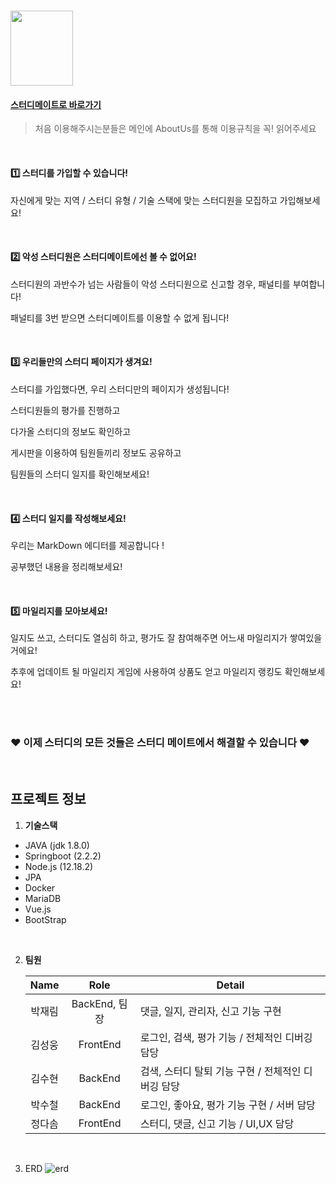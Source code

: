 # <img src="https://user-images.githubusercontent.com/29462979/90838974-52f87880-e391-11ea-8f33-d7565a2def1c.png" width="100" height="120">  
#### [ 스터디메이트로 바로가기]()
> 처음 이용해주시는분들은 메인에 AboutUs를 통해 이용규칙을 꼭! 읽어주세요


<br>

#### :one:  스터디를 가입할 수 있습니다!

자신에게 맞는 지역 / 스터디 유형 / 기술 스택에 맞는 스터디원을 모집하고 가입해보세요!


<br>

#### :two: 악성 스터디원은 스터디메이트에선 볼 수 없어요!

스터디원의 과반수가 넘는 사람들이 악성 스터디원으로 신고할 경우, 패널티를 부여합니다!

패널티를 3번 받으면 스터디메이트를 이용할 수 없게 됩니다!

<br>

#### :three: 우리들만의 스터디 페이지가 생겨요!

스터디를 가입했다면, 우리 스터디만의 페이지가 생성됩니다! 

스터디원들의 평가를 진행하고 

다가올 스터디의 정보도 확인하고

게시판을 이용하여 팀원들끼리 정보도 공유하고

팀원들의 스터디 일지를 확인해보세요!

<br>

#### :four: 스터디 일지를 작성해보세요!

우리는 MarkDown 에디터를 제공합니다 ! 

공부했던 내용을 정리해보세요!

<br>

#### :five: 마일리지를 모아보세요!

일지도 쓰고, 스터디도 열심히 하고, 평가도 잘 참여해주면 어느새 마일리지가 쌓여있을거에요!

추후에 업데이트 될 마일리지 게임에 사용하여 상품도 얻고 마일리지 랭킹도 확인해보세요!

<br><br>

### __:heart: 이제 스터디의 모든 것들은 스터디 메이트에서 해결할 수 있습니다 :heart:__


<br>

## 프로젝트 정보 

1. __기술스택__

* JAVA (jdk 1.8.0)
* Springboot (2.2.2)
* Node.js (12.18.2)
* JPA
* Docker
* MariaDB
* Vue.js 
* BootStrap

<br>



2. __팀원__ 

   |  Name  |     Role      | Detail                                             |
   | :----: | :-----------: | -------------------------------------------------- |
   | 박재림 | BackEnd, 팀장 | 댓글, 일지, 관리자, 신고 기능 구현                 |
   | 김성웅 |   FrontEnd    | 로그인, 검색, 평가 기능 / 전체적인 디버깅 담당     |
   | 김수현 |    BackEnd    | 검색, 스터디 탈퇴 기능 구현 / 전체적인 디버깅 담당 |
   | 박수철 |    BackEnd    | 로그인, 좋아요, 평가 기능 구현 / 서버 담당         |
   | 정다솜 |   FrontEnd    | 스터디, 댓글, 신고 기능 / UI,UX 담당               |

   
   <br>
3. ERD
![erd](https://user-images.githubusercontent.com/29462979/91273666-8fc0d700-e7b8-11ea-8a48-8a0a1970d5f2.png)

   

   

   
